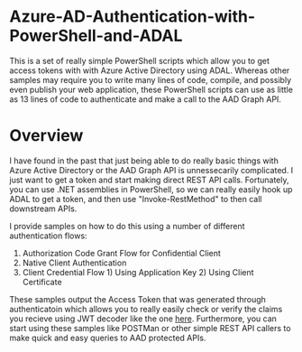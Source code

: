 # Azure-AD-Authentication-with-PowerShell-and-ADAL
This is a set of really simple PowerShell scripts which allow you to get access tokens with with Azure Active Directory using ADAL. Whereas other samples may require you to write many lines of code, compile, and possibly even publish your web application, these PowerShell scripts can use as little as 13 lines of code to authenticate and make a call to the AAD Graph API.

# Overview
I have found in the past that just being able to do really basic things with Azure Active Directory or the AAD Graph API is unnessecarily complicated. I just want to get a token and start making direct REST API calls. Fortunately, you can use .NET assemblies in PowerShell, so we can really easily hook up ADAL to get a token, and then use "Invoke-RestMethod" to then call downstream APIs.

I provide samples on how to do this using a number of different authentication flows:
  1) Authorization Code Grant Flow for Confidential Client
  2) Native Client Authentication
  3) Client Credential Flow
    1) Using Application Key
    2) Using Client Certificate
     
These samples output the Access Token that was generated through authenticatoin which allows you to really easily check or verify the claims you recieve using JWT decoder like the one [here](https://github.com/shawntabrizi/JWT-Decoder-Javascript). Furthermore, you can start using these samples like POSTMan or other simple REST API callers to make quick and easy queries to AAD protected APIs.
